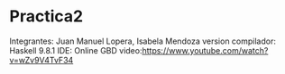# Practica2
Integrantes: Juan Manuel Lopera, Isabela Mendoza
version compilador: Haskell 9.8.1
IDE: Online GBD
video:https://www.youtube.com/watch?v=wZv9V4TvF34
